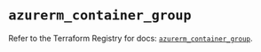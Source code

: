 # `azurerm_container_group`

Refer to the Terraform Registry for docs: [`azurerm_container_group`](https://registry.terraform.io/providers/hashicorp/azurerm/4.47.0/docs/resources/container_group).
